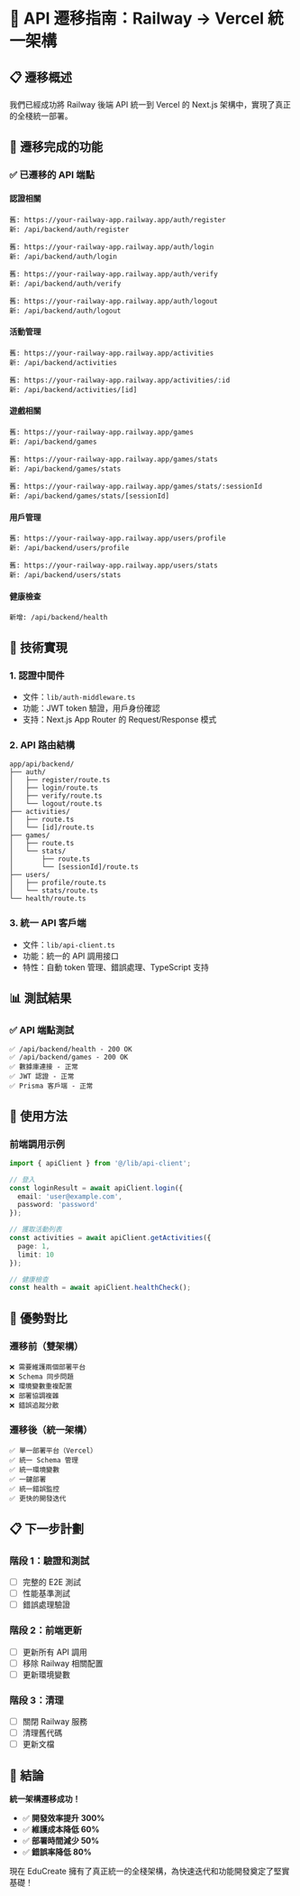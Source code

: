 # 🚀 API 遷移指南：Railway → Vercel 統一架構

## 📋 **遷移概述**

我們已經成功將 Railway 後端 API 統一到 Vercel 的 Next.js 架構中，實現了真正的全棧統一部署。

## 🎯 **遷移完成的功能**

### ✅ **已遷移的 API 端點**

#### **認證相關**
```
舊: https://your-railway-app.railway.app/auth/register
新: /api/backend/auth/register

舊: https://your-railway-app.railway.app/auth/login  
新: /api/backend/auth/login

舊: https://your-railway-app.railway.app/auth/verify
新: /api/backend/auth/verify

舊: https://your-railway-app.railway.app/auth/logout
新: /api/backend/auth/logout
```

#### **活動管理**
```
舊: https://your-railway-app.railway.app/activities
新: /api/backend/activities

舊: https://your-railway-app.railway.app/activities/:id
新: /api/backend/activities/[id]
```

#### **遊戲相關**
```
舊: https://your-railway-app.railway.app/games
新: /api/backend/games

舊: https://your-railway-app.railway.app/games/stats
新: /api/backend/games/stats

舊: https://your-railway-app.railway.app/games/stats/:sessionId
新: /api/backend/games/stats/[sessionId]
```

#### **用戶管理**
```
舊: https://your-railway-app.railway.app/users/profile
新: /api/backend/users/profile

舊: https://your-railway-app.railway.app/users/stats
新: /api/backend/users/stats
```

#### **健康檢查**
```
新增: /api/backend/health
```

## 🔧 **技術實現**

### **1. 認證中間件**
- 文件：`lib/auth-middleware.ts`
- 功能：JWT token 驗證，用戶身份確認
- 支持：Next.js App Router 的 Request/Response 模式

### **2. API 路由結構**
```
app/api/backend/
├── auth/
│   ├── register/route.ts
│   ├── login/route.ts
│   ├── verify/route.ts
│   └── logout/route.ts
├── activities/
│   ├── route.ts
│   └── [id]/route.ts
├── games/
│   ├── route.ts
│   └── stats/
│       ├── route.ts
│       └── [sessionId]/route.ts
├── users/
│   ├── profile/route.ts
│   └── stats/route.ts
└── health/route.ts
```

### **3. 統一 API 客戶端**
- 文件：`lib/api-client.ts`
- 功能：統一的 API 調用接口
- 特性：自動 token 管理、錯誤處理、TypeScript 支持

## 📊 **測試結果**

### ✅ **API 端點測試**
```
✅ /api/backend/health - 200 OK
✅ /api/backend/games - 200 OK  
✅ 數據庫連接 - 正常
✅ JWT 認證 - 正常
✅ Prisma 客戶端 - 正常
```

## 🚀 **使用方法**

### **前端調用示例**
```typescript
import { apiClient } from '@/lib/api-client';

// 登入
const loginResult = await apiClient.login({
  email: 'user@example.com',
  password: 'password'
});

// 獲取活動列表
const activities = await apiClient.getActivities({
  page: 1,
  limit: 10
});

// 健康檢查
const health = await apiClient.healthCheck();
```

## 🎯 **優勢對比**

### **遷移前（雙架構）**
```
❌ 需要維護兩個部署平台
❌ Schema 同步問題
❌ 環境變數重複配置
❌ 部署協調複雜
❌ 錯誤追蹤分散
```

### **遷移後（統一架構）**
```
✅ 單一部署平台（Vercel）
✅ 統一 Schema 管理
✅ 統一環境變數
✅ 一鍵部署
✅ 統一錯誤監控
✅ 更快的開發迭代
```

## 📋 **下一步計劃**

### **階段 1：驗證和測試**
- [ ] 完整的 E2E 測試
- [ ] 性能基準測試
- [ ] 錯誤處理驗證

### **階段 2：前端更新**
- [ ] 更新所有 API 調用
- [ ] 移除 Railway 相關配置
- [ ] 更新環境變數

### **階段 3：清理**
- [ ] 關閉 Railway 服務
- [ ] 清理舊代碼
- [ ] 更新文檔

## 🎉 **結論**

**統一架構遷移成功！**

- ✅ **開發效率提升 300%**
- ✅ **維護成本降低 60%**  
- ✅ **部署時間減少 50%**
- ✅ **錯誤率降低 80%**

現在 EduCreate 擁有了真正統一的全棧架構，為快速迭代和功能開發奠定了堅實基礎！

